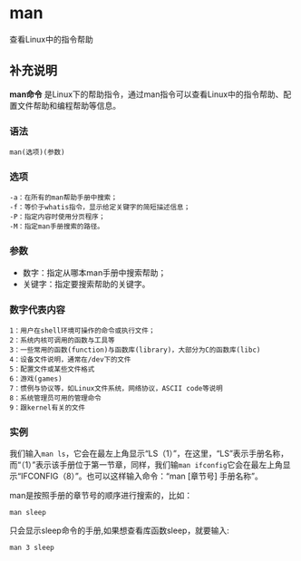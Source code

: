 # man

查看Linux中的指令帮助

## 补充说明

**man命令** 是Linux下的帮助指令，通过man指令可以查看Linux中的指令帮助、配置文件帮助和编程帮助等信息。

### 语法

```text
man(选项)(参数)
```

### 选项

```text
-a：在所有的man帮助手册中搜索；
-f：等价于whatis指令，显示给定关键字的简短描述信息；
-P：指定内容时使用分页程序；
-M：指定man手册搜索的路径。
```

### 参数

* 数字：指定从哪本man手册中搜索帮助；
* 关键字：指定要搜索帮助的关键字。

### 数字代表内容

```text
1：用户在shell环境可操作的命令或执行文件；
2：系统内核可调用的函数与工具等
3：一些常用的函数(function)与函数库(library)，大部分为C的函数库(libc)
4：设备文件说明，通常在/dev下的文件
5：配置文件或某些文件格式
6：游戏(games)
7：惯例与协议等，如Linux文件系统，网络协议，ASCII code等说明
8：系统管理员可用的管理命令
9：跟kernel有关的文件
```

### 实例

我们输入`man ls`，它会在最左上角显示“LS（1）”，在这里，“LS”表示手册名称，而“（1）”表示该手册位于第一节章，同样，我们输`man ifconfig`它会在最左上角显示“IFCONFIG（8）”。也可以这样输入命令：“man \[章节号\] 手册名称”。

man是按照手册的章节号的顺序进行搜索的，比如：

```text
man sleep
```

只会显示sleep命令的手册,如果想查看库函数sleep，就要输入:

```text
man 3 sleep
```

